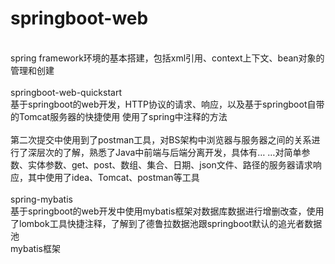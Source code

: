 # springboot-web
<br>
spring framework环境的基本搭建，包括xml引用、context上下文、bean对象的管理和创建
<br><br>
springboot-web-quickstart<br>
基于springboot的web开发，HTTP协议的请求、响应，以及基于springboot自带的Tomcat服务器的快捷使用
使用了spring中注释的方法
<br><br>
第二次提交中使用到了postman工具，对BS架构中浏览器与服务器之间的关系进行了深层次的了解，熟悉了Java中前端与后端分离开发，具体有… …对简单参数、实体参数、get、post、数组、集合、日期、json文件、路径的服务器请求响应，其中使用了idea、Tomcat、postman等工具
<br><br>
spring-mybatis<br>
基于springboot的web开发中使用mybatis框架对数据库数据进行增删改查，使用了lombok工具快捷注释，了解到了德鲁拉数据池跟springboot默认的追光者数据池
<br>
mybatis框架
